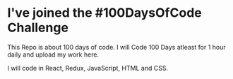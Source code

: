 # I've joined the #100DaysOfCode Challenge

This Repo is about 100 days of code. I will Code 100 Days atleast for 1 hour daily and upload my work here.

I will code in React, Redux, JavaScript, HTML and CSS.
